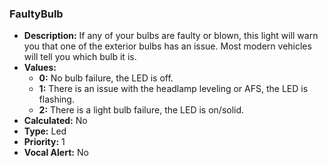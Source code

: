 ### FaultyBulb

- **Description:** If any of your bulbs are faulty or blown, this light will
warn you that one of the exterior bulbs has an issue. Most modern vehicles will
tell you which bulb it is.
- **Values:**
  - **0:** No bulb failure, the LED is off.
  - **1:** There is an issue with the headlamp leveling or AFS, the LED is
  flashing.
  - **2:** There is a light bulb failure, the LED is on/solid.
- **Calculated:** No
- **Type:** Led
- **Priority:** 1
- **Vocal Alert:** No
